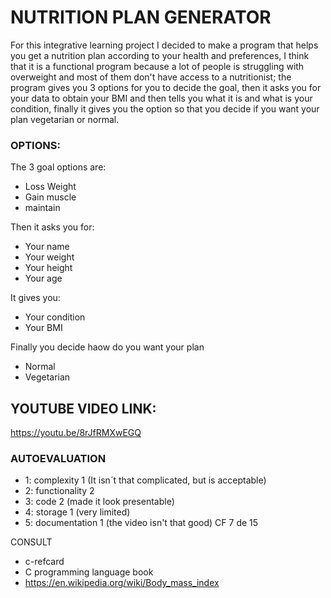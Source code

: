 
#  NUTRITION PLAN GENERATOR
For this integrative learning project I decided to make a program that helps you get a nutrition plan according to your health and preferences, I think that it is a functional program because a lot of people is struggling with overweight and most of them don't have access to a nutritionist; the program gives you 3 options for you to decide the goal, then it asks you for your data to obtain your BMI and then tells you what it is and what is your condition, finally it gives you the option so that you decide if you want your plan vegetarian or normal.
###  OPTIONS:
The 3 goal options are:
  - Loss Weight
  - Gain muscle
  - maintain
  
Then it asks you for:
  - Your name
  - Your weight
  - Your height
  - Your age
 
It gives you:
  - Your condition 
  - Your BMI

Finally you decide haow do you want your plan
  - Normal
  - Vegetarian


## YOUTUBE VIDEO LINK:

https://youtu.be/8rJfRMXwEGQ

### AUTOEVALUATION

  - 1: complexity 1 (It isn´t that complicated, but is acceptable)
  - 2: functionality 2 
  - 3: code 2 (made it look presentable)
  - 4: storage 1 (very limited)
  - 5: documentation 1 (the video isn't that good)
 CF 7 de 15



CONSULT
- c-refcard
- C programming language book
- https://en.wikipedia.org/wiki/Body_mass_index
